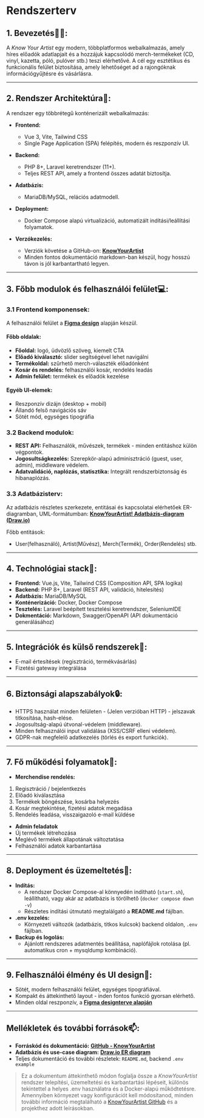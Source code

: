 # Rendszerterv
## 1. Bevezetés✍🏻:
A *Know Your Artist* egy modern, többplatformos webalkalmazás, amely híres előadók adatlapjait és a hozzájuk kapcsolódó merch-termékeket (CD, vinyl, kazetta, póló, pulóver stb.) teszi elérhetővé. A cél egy esztétikus és funkcionális felület biztosítása, amely lehetőséget ad a rajongóknak információgyűjtésre és vásárlásra.
***

## 2. Rendszer Architektúra🤖:
A rendszer egy többrétegű konténerizált webalkalmazás:
- **Frontend:**
    - Vue 3, Vite, Tailwind CSS
    - Single Page Application (SPA) felépítés, modern és reszponzív UI.

- **Backend:**
    - PHP 8+, Laravel keretrendszer (11+).
    - Teljes REST API, amely a frontend összes adatát biztosítja.

- **Adatbázis:**
    - MariaDB/MySQL, relációs adatmodell.

- **Deployment:**
    - Docker Compose alapú virtualizáció, automatizált indítási/leállítási folyamatok.

- **Verzókezelés:**
    - Verziók követése a GitHub-on: [**KnowYourArtist**](https://github.com/NemethTamas1/KnowYourArtist)
    - Minden fontos dokumentáció markdown-ban készül, hogy hosszú távon is jól karbantartható legyen.
***

## 3. Főbb modulok és felhasználói felület💻:
### 3.1 Frontend komponensek:
A felhasználói felület a [**Figma design**](https://www.figma.com/design/ryefIAgwBlmgHqnkIoPppk/MediPaw?node-id=0-1&p=f&t=jmWumL7Supy24N8A-0) alapján készül.

#### Főbb oldalak:
- **Főoldal:** logó, üdvözlő szöveg, kiemelt CTA
- **Előadó kiválasztó:** slider segítségével lehet navigálni
- **Termékoldal:** szűrhető merch-választék előadónként
- **Kosár és rendelés:** felhasználói kosár, rendelés leadás
- **Admin felület:** termékek és előadók kezelése

#### Egyéb UI-elemek:
- Reszponzív dizájn (desktop + mobil)
- Állandó felső navigációs sáv
- Sötét mód, egységes tipográfia

### 3.2 Backend modulok:
- **REST API:** Felhasználók, művészek, termékek - minden entitáshoz külön végpontok.
- **Jogosultságkezelés:** Szerepkör-alapú adminisztráció (guest, user, admin), middleware védelem.
- **Adatvalidáció, naplózás, statisztika:** Integrált rendszerbiztonság és hibanaplózás.

### 3.3 Adatbázisterv:
Az adatbázis részletes szerkezete, entitásai és kapcsolatai elérhetőek ER-diagramban, UML-formátumban:
[**KnowYourArtist! Adatbázis-diagram (Draw.io)**](https://viewer.diagrams.net/?tags=%7B%7D&lightbox=1&highlight=0000ff&edit=_blank&layers=1&nav=1&title=KnowYourArtistdrawio.drawio&dark=auto#R%3Cmxfile%3E%3Cdiagram%20name%3D%221%20oldal%22%20id%3D%22NLu5xExUiGPlKlcu_5I-%22%3E7Vxdd6MoGP41ueyc%2BBlzmXY6u7M7O9Ntz%2B7OXPUQJQknKhkkbdJfP6CQKGjVNDbZ1ps2vAgKz8Pzygs4sK6izW8ErBZ%2F4QCGA3MYbAbWx4Fpms7QYf%2B4ZZtZxuNxZpgTFGQmY2%2B4Q09QGIfCukYBTAoXUoxDilZFo4%2FjGPq0YAOE4MfiZTMcFu%2B6AnOoGe58EOrW%2F1BAF5nVM0d7%2B%2B8QzRfyzoYr2hcBebFoSbIAAX7MmazrgXVFMKbZr2hzBUPeebJfsnKfKnJ3D0ZgTJsUWP95czG2p%2BjT1%2BHf34bmZvOH%2B%2FNC1PIAwrVo8IRQlNBEPDPdyo5IHlEUgpilLv0FCoMvYIvX%2FMYJBf5Spi4XmKAnHFMQsiyDGVg2oQJXZ1i44o6XZGZuJXgdBzAQhWYsX5QxbJkWzzJMKyV4uQPE5OVhwq6%2Fkb0x3Jm%2BgITKR5EI8NwAJIv0fjwBQjSP2W%2BflYaEG4gv7s9v%2F7hAFN6tgM8Nj4zovBk0kk2coTC8wiEmaU9ZAYDezN89ZS7H9T04nbEc0euQULiphNPYkYSNLogjSMmWXSKHlhwhYmCZlkg%2F7mlquMK2yFNUEhKIoTHf1b1nD%2FshCNSCTKZGpousiOmGnBsBemA%2F5%2Fwnz4hBBGUWu18ut6LAFBHWsooSCl0loiGcUQ2KGKc8zuMmTAkDGcXzL2mpFHthuRUdaCvs5NzjOCImGRNxT4pXkn5guuMswRTQXJpBLYmZ41IZ1RqxpXp46xQSlHEaMmbUFWEsjTA3BAdrv5efs5cf92D5cbpik91OfkDq6O73%2BVNSoz%2BtBYu9ufgErSjCcatydLtqdyMUsfeQ%2BzUJny%2FVa2YDzbSOopnGsCuaOxrN%2F0kg6RXz3BXzwhgXJdNtLJlWV1xyO35jgxFANZqklFiBJHnEJGgnf8k9CCJUKbK9zlXpyIt1zuuKmiONmt9I0Ovc%2BeucOjFtLnOdTUy9djK3TnhXT1A7EcKcnvcBoO0kkrKhH96DiNGM9vrVQr9G5z23HZfr12cKo17Dzl3D1Nltcw3rbHYrn6ipiGVy1FLDVln45QEQBGJ6YOnSKTXP%2F7lmlSK6bVkp8isVtRfGKuU54wmsoceJs7Af1HVxAVb8J1ngaLpOeAdCgthjcB2R1pu9qU5MNClS1AUagQNHZeoydkcWcI%2BjLralxM7KMDFLMHE7g0SPxGpYwDiY8AW1%2FbjJdezewwylW5IXX9%2BKUcaNnxB%2FsPQiuEH0uyjOf%2F%2FI2T9u8omtTMSsrd%2FzibTMB0cm98XSlCyXNQUG2kqfAhhrLl4THz7TUaJbWFPm8LkxmHFcZwCBIaDoofggZXCKojcY8dfCHXPMInNs9fUla4AolV8MVCpyvJqKshZqFaXs2rXnBYTTo1jPEe76NgLx9jnKsYvruJXxpC27Xo9bRlNy2Z1wy1FUyVbVpim33HFNRV1zS49q3YTg3XgXBUb39M5FD%2BX0zuWZaGy9c3E7EYALZdLjOc5hArCbBFVV1LUA6PGe3rk0JZfXCbcUUfKsQ6k1rqmoa2rpYZ0rHm5BcUlQ56zcy6Sjycvp%2FYtsQ%2B9fajTAa%2BpfKiIIL528HMm9mMPTuhdJr9696LpYz61hJ9wylImxZxxKLq%2Bmoq7JpUdiPsd%2BuOaboM%2FbwRxr%2FuKq89DRyR2MvrPs1RzMfuT%2FyGlCnQrsvcor64DdUAbMil1WL3UxalhrfGgMw66pqGsZeJ342P%2BMXVIca%2BnV0QuMwi7n4AiZXVNR1%2BzSI2RyhY0vcxVo5v5cY5lxkaQLYBN2gTFebVJwZb5clDNya3VZZRWLdcxD0Br%2Fo66xRSgIePFSR1bkO791zkE5rMtdbg%2FBFIaXwF%2FO0%2BuVlcAjuC9bwXaHdc59SYeS916mU03Hl3mvsvBbD%2FZxwD43rMsiXz3WR8F6pEw77ZLAx%2BuCrceierA7UnHz1CNbToq6APvrOwfbMc8N7LKIZg92JzK%2BA%2F9kYJeFE3uwOxnZJ39Bs8o2WvVgHwVsQ05rzwZsfZp9PecPzA%2Fs8TDG4MoaXLrTaRqaiPmnM5hhMk44D1DC%2FoQQBAtAP1RBiFmHzcI0BLRgCMFYQ0PsZB1kG7nVzdQO9IJ0v6sa0PXMqeW6FXgfAyunKMLjkhivUxLjtbuK8Vr6LDnDqgDMlPVwETc2XKIscylBS54ggSsYLuAbBM4%2BP%2BT0Oe8kxS0ojKj0P02%2FTgNTYJc4XhJhLgJJIK8Ox4Au8RNavj0QHXUqO3J0EMuWWDo73WDpc9ls%2BDFMnMGl8SBwfIrhsnoEwr1uvovBZ5x88Nn6tFR8wuPf7AxJf9bp3M86GUNlu17zT3m4Xb052foE%2BNnDTvrJo0Zni9KX6jYF%2FBSCNiVmmESg8mBn%2BxNP5e2gmPG%2FPyPV%2FIyUXbENpe0hKXV3yPFGgB4VuE1XL3GcLNBKV9U3uRfEU6Xp5JsN7RPuBWm%2B2TB7pFfd0ZER9uhr7p665q5%2BJKDxzuGhuuiu1tTxortdtuhezZzWWzoO2gJ4yGbDY5LLbMquCp14KbvqONGcXVVh5ddiV7%2FK31lg0XMVL3TqwKLd4TL%2Fe48ij233zMCuCo3kAh96VIR%2FwiHNNOIEvPGwiPqWaHgN3xIPCGex5P6TzZl47z98bV3%2FAg%3D%3D%3C%2Fdiagram%3E%3C%2Fmxfile%3E)

Főbb entitások:
- User(felhasználó), Artist(Művész), Merch(Termék), Order(Rendelés) stb.
***

##  4. Technológiai stack🤔:
- **Frontend:** Vue.js, Vite, Tailwind CSS (Composition API, SPA logika)
- **Backend:** PHP 8+, Laravel (REST API, validáció, hitelesítés) 
- **Adatbázis:** MariaDB/MySQL 
- **Konténerizáció:** Docker, Docker Compose
- **Tesztelés:** Laravel beépített tesztelési keretrendszer, SeleniumIDE 
- **Dokmentáció:** Markdown, Swagger/OpenAPI (API dokumentáció generálásához)
***

## 5. Integrációk és külső rendszerek📩:
- E-mail értesítések (regisztráció, termékvásárlás)
- Fizetési gateway integrálása 
***

## 6. Biztonsági alapszabályok🔒:
- HTTPS használat minden felületen - (Jelen verzióban HTTP) - jelszavak titkosítása, hash-elése.
- Jogosultság-alapú útvonal-védelem (middleware).
- Minden felhasználói input validálása (XSS/CSRF elleni védelem).
- GDPR-nak megfelelő adatkezelés (törlés és export funkciók).
***

## 7. Fő működési folyamatok🌊:
- **Merchendise rendelés:**
1. Regisztráció / bejelentkezés
2. Előadó kiválasztása
3. Termékek böngészése, kosárba helyezés
4. Kosár megtekintése, fizetési adatok megadása
5. Rendelés leadása, visszaigazoló e-mail küldése

- **Admin feladatok**
- Új termékek létrehozása
- Meglévő termékek állapotának változtatása
- Felhasználói adatok karbantartása
***

## 8. Deployment és üzemeltetés🚨:
- **Indítás:**
    - A rendszer Docker Compose-al könnyedén indítható (```start.sh```), leállítható, vagy akár az adatbázis is törölhető (```docker compose down -v```)
    - Részletes indítási útmutató megtalálgató a **README.md** fájlban.
- **.env kezelés:**
    - Környezeti változók (adatbázis, titkos kulcsok) backend oldalon, ```.env``` fájlban.
- **Backup és logolás:**
    - Ajánlott rendszeres adatmentés beállítása, naplófájlok rotolása (pl. automatikus cron + mysqldump kombináció).
***

## 9. Felhasználói élmény és UI design👤:
- Sötét, modern felhasználói felület, egységes tipográfiával.
- Kompakt és áttekinthető layout - inden fontos funkció gyorsan elérhető.
- Minden oldal reszponzív, a [**Figma designterve alapján**](https://www.figma.com/design/ryefIAgwBlmgHqnkIoPppk/MediPaw?node-id=0-1&p=f&t=jmWumL7Supy24N8A-0)
***

## Mellékletek és további források📫:
- **Forráskód és dokumentáció:** [**GitHub - KnowYourArtist**](https://github.com/NemethTamas1/KnowYourArtist)
- **Adatbázis és use-case diagram:** [**Draw.io ER diagram**](https://viewer.diagrams.net/?tags=%7B%7D&lightbox=1&highlight=0000ff&edit=_blank&layers=1&nav=1&title=KnowYourArtistdrawio.drawio&dark=auto#R%3Cmxfile%20pages%3D%222%22%3E%3Cdiagram%20name%3D%22Adatb%C3%A1zis%20terv%22%20id%3D%22NLu5xExUiGPlKlcu_5I-%22%3E7V1bd6M2EP41Oad9SA9340fHybbb7iWbnHa3%2B5Ijg2Krxsgr5MTOr68EyAZJGOw1tndDHhIYIQGab77RjCRyYQ9ny98JmE%2Fe4xBGF5YRLi%2Fs6wuL%2Fbg2%2B8Mlq0ziO%2F1MMCYozETmRnCPXmAuNHLpAoUwKV1IMY4ompeFAY5jGNCSDBCCn8uXPeKofNc5GENFcB%2BASJV%2BRiGd5G9h9TbyPyAaT8SdTS9%2FvxkQF%2BdvkkxAiJ8LIvvmwh4SjGl2NFsOYcQ7T%2FRLVu9NRen6wQiMaZMKi79uL%2FvOCL35YHz6aFjL5Z%2Fet8u8lScQLfIXHhCKEprkz0xXoiOSZzSLQMzOroIJisJ3YIUX%2FMYJBcFUnF1NMEEvOKYgYkUmE7BiQnO9ukbpintek4m5lOBFHMIwr%2FTIyvM6piPO82cx0kYJnq4VYvH6MGHX34reMNaidyCh4lGEBnhpCJJJej9%2BAiI0jtlxwGpDwgUkyO%2FPb%2F88QRTez0HABc8M6Pw16Ey84iOKoiGOMEl7yg4B9B%2BD9VMWSrzAh6NHVqLqTigCEgqXBVGuy98hnkFKVuwSYVrCQnLDsuz8%2FHkDU9PLZZMiRAUgQW4a43XbG%2FSwgxxAO4DJUsB0mVWxvIhjI0RP7HDMD3lBDGZQFLH7FUorKowQYW%2B2S40xjEnlPSSACwxE8JEqyotxivyipnNRwmCB4vG7tFaKllxyl3e5I%2BGZo5WrGTGSGeT3pHguAAtGa5QTTAEtnDO8CCgX0KcDp4qvrdZfD7ocZG5DjPXagpitQOw9JMGkY6szZytvb7Zy24KSsxtbgdQvPmzKR6SGfHbmNzbQCQiaU4TjnerR1Xy3G6EZG7Y8LEi0vVZHmFX0c3DCNI22YO4qMP87gaQb3507Y16a%2FTJleo0p024LS17LAzw4A6iGk6Qac5Akz5iEO1UiOGr%2BXNV039FjFdccnB79thDdUxD9kYQdPZ4%2FPcrhb3N2bC389XdjxwVzw4XhZCPmwhycDyGgu%2FEqZYYfPYAZAxnt2KuOC36caLivZ6%2B3FM46Bjt3BpND4uYM1lpILJ6oKYVldLQjh80JDhcBfQIEgZjuWVsbh%2FPybwvWKKKrHRtFQZcmrKWZHyjqNdVc9G2KHKjy4gTM%2BSGZ4NlokfAOhASxx%2BA8IqS3G1EdmShUJLELNEMX9nTs0vd6NvAOwy6OLSXcdDqxNDrxWlOJmrtVdAHjcMAn7TZ2U%2BjYjYcxhFsSF9%2Fc5VbGhW8Qf7D0IrhE9EtenR%2F%2FW5BfL4snK3ESs3f9UjxJ6%2FzmitNNtfRM1KtUWYIXJIBb%2BiXvBfbkY7jNCgWkYViasVQRQGAEKHqCpcfQqTOveosRHxaukWOVkePIw5fsjfJaxQlHqSHXr2koe2WloRRd6%2Ff5DsCpqa9tgLu5m4F4tQ1y7OI6bGU42RVdrWHLbAou5zjYciVWcmS2aYotr1%2FTUNvYUlNhtxF4Nd5FUqN3eueiJnI657LJ2NY7F%2B84BHApBT2%2B6%2B5HAOsgqKqhtglAzfa8OufSFFz%2BcbAlkZJv7wutfk1DbUNLTesMeboFxZqkzlm5l0FLwcvp%2Fcv6HTr%2FojPtev%2FSPw4HOAdyL5ZxWvci4PWa3Uu%2FKbaM42DLlAJj39wXXH5NQ22DS83EvI2DaMEXWp%2B3gzlU%2FOLJcWjv5A5GXY52NAezsfx%2FC5xQxwIbr9IuDzgNaUCgunUXI6e1%2BvvmMJyahtqmgePkx84bXQI1tfA61gBGQpe7d4bMqWmobXSpGTIxw8anuUow874tsCi4TNIJsAG7wOzPl6lyRbmYlDMLc3VZYxWTdcwd0Br%2FI8%2BxzVAY8upaR1bGO791wUG5rMs9Lo%2FACEZXIJiO0%2BulmcADuC9H0u1a1wX3JRxK0XtZbjUcv8976dJvnbIPo%2Bxz07Uu89Xp%2BiC67klhp6NJfBxX2WouqlN2SyxundqyRVDUhrI%2FvHJlu9a5KVuX0eyU3QqNr5V%2FMmXr0omdslux7JMP0GzdQqtO2QdRtinC2rNRthpm34z5A%2FNdfjyvcTG0L6680ShNTcT88xxMMOgnHAcoYb8iCMIJoL9VqRCz3nmM0hTQhGkIxoo28pWsF9lCbnkxtQv9MF3vKid0fWtke16Fvg%2BhK7dMwn1NjtfV5HidtnK8tholZ7oqKWbEerisN2Yus6xwKpSWvEAC5zCawJ9Qcc75aU6NeQep3sKSRaV%2FafoFHJgqdorjKcnFZUUSyJvDMaBT%2FIKmP58SXTmU7bmqEnVTLK3tbrDVWDYzP6YT9%2BLKfMr1%2BBLDabUFwg1vvgrjM09ufE6LU2Nx20svrPbWXugmxpzF9UPvK5563%2BiNP8YPf14CscC87ZkLX565kDdaNp258KWlfcru35ZnLpwqniiwgEoRfD9TWmjGCfjJOULWkOlrOKItbr%2F%2BPP7v49NyNvjjU%2F%2F6wz%2FXb3ovPc13zIYRphPed3Lnd%2Fsgz2sfpGn4ZhlNhgZN2u1jh1iNoYWTmi7Zug9yxr9B1eqngdLQfKcKrPN3uT5IlXuwTZPdVsrtPHX4rZRmW7agJhjeLxIUdLz6o%2FGq3ZhXD%2FGJDC2W1ATIiXk1%2B3Sa8UvA7sFeyRiBKYwQzU6m4AVSCn7tSG43kvMaQ%2FUEH9L4evf5%2Fdfhp8D%2BOxqsXobe4Kv9RTN8VCNMFj4JhoHpJwbu0ngJxzebEkUjhQ5VQ1RdJKqJVWvXbVunW7i9Jd4sxqXbBlm1cWkRFYaOroTwOwPYfq8m7my8gciQQmFL%2Fs5BRQTLsABWhcvm%2FIJkyxNLy5jtfBBQ%2FWDykgO7roKxW4W%2B9ObC51TfQP5OgV%2BqwA6yTtk3wteauzq878y9dXPv%2FbzmLrVkN%2FzQQWfuBzd3LUIbeHfKP0Y0rpx9LiWTaUoD7PSyb6iD%2B%2BNsYPF7rlZRRevpaYxH3mKwV5J%2BCwt8z5oDt2LNwdv7wXmsOjiE3uSRgWbjkW7ku8cnXdnp5p9LZKa0%2BRcd9s3%2F%3C%2Fdiagram%3E%3Cdiagram%20id%3D%22v5i2YHd9Ql4R0ZHNJQQQ%22%20name%3D%22Use%20Case%20diagram%22%3E7Vxtc9o4EP41%2FtiO34GPQJLe9O0yl7R3vW%2FCFkaNsKgtEuDXV7YlsGWBScEOdtLpTPBKeG3v86xWu2s0azxffYjAYvaF%2BBBrpu6vNOtKM03D6PfZn0SyziQ9nQuCCPl80k5whzaQC3UuXSIfxoWJlBBM0aIo9EgYQo8WZCCKyFNx2pTgotYFCGBJcOcBXJb%2Bi3w6y6R9s7eT%2FwVRMBOaDXeQjcyBmMzvJJ4BnzzlRNa1Zrqaaa2AZo20RFb8b40jQmjlNDF5vhpDnDx88VwzvTd%2FfoLtvUcwpGc65%2F9fw9uPXz%2FdrFf46as%2B%2Bvu7d22844oeAV7yx87OjpnK0ZQwzezZ0TU3iPtrScTAuziFy5BNMHqLVXolYpx9Cvjf9EQTIfiwhDEVUnYrE3kmk2VahdgsXIDJ7LhIPi7neOhRErE5jzCiiGHmM5hAfEtiRBEJ2ZQJoZTMcxOGGAXJACULJp3ROWYHBvtIlhSjEI63KNaTe0QYjwlOVDDF1nQ6NT2PyWMakQeYG%2FHdieu424tNtMHVXhsax4BPNuMHSOaQRmt2LM5sc2BzZpu2kx0%2F7Xji8CmzHEUGXAY4M4PtmZ%2BFLDaXg%2Bu8WDQbxOK3GEathKLvwL5vq6DYNyeW%2B9JQtIXPbTcUrQahOPTnKGwlFqd9D6rd4qTv2I7eMBZ7loRFqxNYdBVYlBAQkWXoQ59b6WmGKLxbAC8ZfWLBYdGyTZrElNyD4ZZNYvcVNrEv3Ci9klFutLGjDQwW5QKceIg5DCh8QCGFISoZjGlgYTSsNhbg%2FPSYZWD0nMhET%2F%2BxkQWMEHt0MEq0oDBgw2bTMHD6xYClV4aBoatgcNko6JdQ8A8MULyhkTa2tKGBX9j0OHH%2FIxL5MBLDIQnhZYLCGHQDFIMSKL4krmFkPKagGMQb%2BJD3D1wKX7uTsGQnYXYDD4Zqjy2bOvSHScpkR9CceYurO1wh%2Bl%2Fy%2Bb3Dj37wecnnq1Vu2tVaHITsceS%2BlBz%2ByI%2FtvpYeie9l1wn9UqJGMj67F7KMPFjtKimIAkirFtYTwBRBDCh6LF6wChnP0bHTdEtQGv9zzEqQtQU8hcLssfAvPQONFWpNo0Jv9pj%2FVC%2FnwvapvjiDVJmB0xlk5PijH8mfPHuM5tjTO5I9g1axx7KKMLbkoL8m%2BtiDCr2tpQ9av9usl8btqh%2FCb%2Ff6N%2Fq08BQ53nsYzbOw4yGNRR4AhUEiGFkRykLXCCS43GSRS%2FQWo3DkuFKMoopZLbMco4h978vHKEqI1O9gjw1QnhOexIynVFwUWcDwfoZCIb9ByVNK5%2FkgnqUXZ5zXKw%2FKXnk%2FAdvjlau8Y01e2XFelVdWppjBPHGbPOubP4Irygi4lQWFGeq0cALxNP9b4YjlVPAc%2BX5yjlEEY7QBk%2FR8qf9NnnxqC2ekOVeHXC%2BvCfMva9utXJ5l%2Bx3R6X5af28OTDvT2Sx7xGrLQSz2PUIfmU5j2AX42pVBBcBpLjQLJ0LwlvNQxRNyDkyVGBXbn3w8IeoYFxpPOK99w3ZsaGC3KjSQ4WqJ0k3NoYFrVOjtVmhQziCfxB51bL3LBNbPBqPMhg4k%2F0yBwobZYNsVervFBtGPmKPDCP6EmKHwAW54JFFfILG%2F4WYbSDQZMWxX%2FgMNNxdeJVFbuZyCkMtmiQfZxZjZnzDLX6FHXnAF8SYLLo0YvFpMOPqRmHCcy8ZEeZPxicQ8PzkB6c3g9cv6AEu39eYr50V7u8fa%2B9J9QHnb8J2TmRsdi0M2KbN6gGEAs%2BGrBraVF8Z8SwpBHL33vtwLfOFY8K9n93fXyxvw66O9%2FPxj7G7in4qixXcUxxuAArAhOKtVsHE4Byg5V7ocjMbYf%2FUQaKEzUAJAUZJgph0Mf2rFMIDdFNlkS4AB%2FPrX%2Fv1Nry9ifkeqSLUwHlSaX5Ueb%2FUemF9%2FdbFIPxEYDVeLRGVT4E%2FOTNZVLTIr9LZ2E6ykQz0J1cvtITuYCajm0KllpIbTqsI%2FCyzL3QJ1cUjmrqy3Wxw64kWKU4sSWz49q82hpmXoYJ6lmkNOqzi07RYQWBaVtNq7Fir0dotD5fdeTuFQoTGn0M3jYRDHyFM09BjavvXr2JJgcf2qpyh4MJ%2FVtfVL5oAj7y1q4l7PqNDbLe6V3zY61DGEQg8vfdiplqH9LukcLUOWLn4yoyH6tLkpSGmK8xauu7s6HMp4di0wc6TNjdOXik51BWay3m4vDooq%2BdvqIFzS2%2BpwERA9%2BCIKG4BZeW8Qzdj9pm%2FTx7zIly%2F2i1I%2FJRsKGij2X1rCX37nUNR%2FCi2jXHaZLaNqdJw54%2F8H6ZkzLuaKLMv%2BH5ppzVruSr%2BwYjW10RtU6O3YWl7ue2kxFQxFYNsBLpSSHg11f5aSHm3r%2FkznVvy%2BoriK3S9bWte%2FAQ%3D%3D%3C%2Fdiagram%3E%3C%2Fmxfile%3E)
- Teljes dokumentáció és további részletek: ```README.md```, backend ```.env example```

>Ez a dokumentum áttekinthető módon foglalja össze a *KnowYourArtist* rendszer telepítési, üzemeltetési és karbantartási lépéseit, különös tekintettel a helyes .env használatra és a Docker-alapú működtetésre.<br>Amennyiben környezet vagy konfigurációt kell módosítanod, minden további információ megtalálható a [KnowYourArtist GitHub]() és a projekthez adott leírásokban.